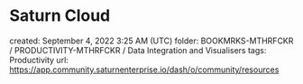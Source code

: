# Saturn Cloud

created: September 4, 2022 3:25 AM (UTC)
folder: BOOKMRKS-MTHRFCKR / PRODUCTIVITY-MTHRFCKR / Data Integration and Visualisers
tags: Productivity
url: https://app.community.saturnenterprise.io/dash/o/community/resources